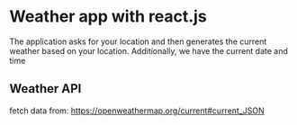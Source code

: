 # Weather app with react.js

The application asks for your location and then generates the current weather based on your location.
Additionally, we have the current date and time

## Weather API

fetch data from:
https://openweathermap.org/current#current_JSON
